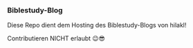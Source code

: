 ### Biblestudy-Blog

Diese Repo dient dem Hosting des Biblestudy-Blogs von hilakl!

Contributieren NICHT erlaubt 😉😎
